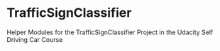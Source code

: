 # TrafficSignClassifier
Helper Modules for the TrafficSignClassifier Project in the Udacity Self Driving Car Course
